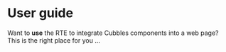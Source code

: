 # User guide

Want to **use** the RTE to integrate Cubbles components into a web page? This is the right place for you ...

